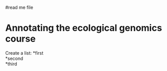 #read me file 

# Annotating the ecological genomics course

Create a list:
*first   
*second   
*third   

